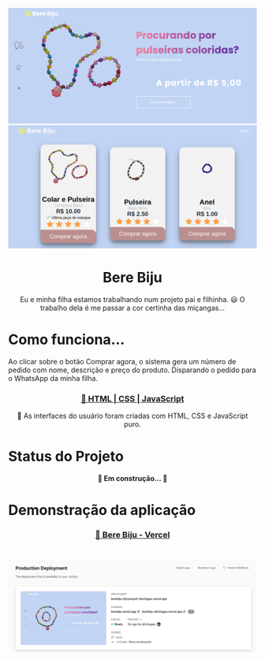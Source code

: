 <p align="center">
  <img src="img/siteBereBiju.png" width="800"  title="Site Bere Biju">
 <br>
   <img src="img/listaProdutos.png" width="800" title="Lista de Produtos">
</p>

<h1 align="center">Bere Biju</h1>

<p align="center">Eu e minha filha estamos trabalhando num projeto pai e filhinha. 😃 O trabalho dela é me passar a cor certinha das miçangas...</p>

# Como funciona...

 <p>Ao clicar sobre o botão Comprar agora, o sistema gera um número de pedido com nome, descrição e preço do produto. Disparando o pedido para o WhatsApp da minha filha.<p>

<h3 align="center">
    <a href="https://developer.mozilla.org/pt-BR/">🔗 HTML | CSS | JavaScript</a>
</h3>

<p align="center">🚀 As interfaces do usuário foram criadas com HTML, CSS e JavaScript puro.</p>

# Status do Projeto

<h4 align="center"> 
	 🚀 Em construção...  🚧
</h4>

# Demonstração da aplicação

<h3 align="center">
    <a href="https://berebiju.vercel.app/">🔗 Bere Biju - Vercel</a>
</h3>

<h1 align="center">
  <img alt="Vercel" title="#Vercel" width="800" src="img/vercel.png" />
</h1>
